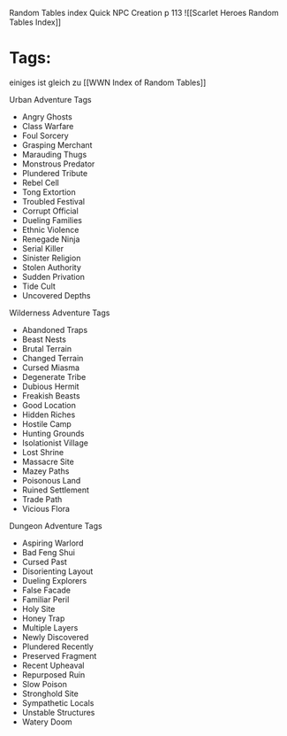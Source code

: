 Random Tables index
Quick NPC Creation p 113
![[Scarlet Heroes Random Tables Index]]

# Tags:
einiges ist gleich zu [[WWN Index of Random Tables]]

Urban Adventure Tags
- Angry Ghosts 
- Class Warfare
- Foul Sorcery
- Grasping Merchant
- Marauding Thugs
- Monstrous Predator
- Plundered Tribute
- Rebel Cell
- Tong Extortion 
- Troubled Festival
- Corrupt Official
- Dueling Families
- Ethnic Violence
- Renegade Ninja 
- Serial Killer
- Sinister Religion 
- Stolen Authority
- Sudden Privation
- Tide Cult
- Uncovered Depths

Wilderness Adventure Tags
- Abandoned Traps 
- Beast Nests
- Brutal Terrain
- Changed Terrain
- Cursed Miasma
- Degenerate Tribe
- Dubious Hermit 
- Freakish Beasts
- Good Location
- Hidden Riches
- Hostile Camp
- Hunting Grounds 
- Isolationist Village 
- Lost Shrine
- Massacre Site
- Mazey Paths
- Poisonous Land 
- Ruined Settlement
- Trade Path
- Vicious Flora

Dungeon Adventure Tags
- Aspiring Warlord
- Bad Feng Shui
- Cursed Past
- Disorienting Layout
- Dueling Explorers 
- False Facade
- Familiar Peril
- Holy Site
- Honey Trap
- Multiple Layers
- Newly Discovered
- Plundered Recently
- Preserved Fragment 
- Recent Upheaval
- Repurposed Ruin
- Slow Poison
- Stronghold Site
- Sympathetic Locals 
- Unstable Structures
- Watery Doom
